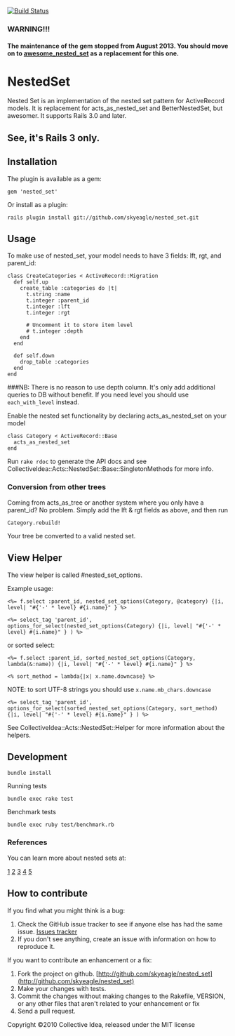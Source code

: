 [![Build Status](https://secure.travis-ci.org/skyeagle/nested_set.png)](http://travis-ci.org/skyeagle/nested_set)

### WARNING!!!
#### The maintenance of the gem stopped from August 2013. You should move on to [awesome_nested_set](https://github.com/collectiveidea/awesome_nested_set.git) as a replacement for this one.

# NestedSet

Nested Set is an implementation of the nested set pattern for ActiveRecord models. It is replacement for acts_as_nested_set and BetterNestedSet, but awesomer. It supports Rails 3.0 and later.

## See, it's Rails 3 only.

## Installation

The plugin is available as a gem:

    gem 'nested_set'

Or install as a plugin:

    rails plugin install git://github.com/skyeagle/nested_set.git

## Usage

To make use of nested_set, your model needs to have 3 fields: lft, rgt, and parent_id:

    class CreateCategories < ActiveRecord::Migration
      def self.up
        create_table :categories do |t|
          t.string :name
          t.integer :parent_id
          t.integer :lft
          t.integer :rgt

          # Uncomment it to store item level
          # t.integer :depth
        end
      end

      def self.down
        drop_table :categories
      end
    end

###NB: There is no reason to use depth column. It's only add additional queries to DB without benefit. If you need level you should use `each_with_level` instead.

Enable the nested set functionality by declaring acts_as_nested_set on your model

    class Category < ActiveRecord::Base
      acts_as_nested_set
    end

Run `rake rdoc` to generate the API docs and see CollectiveIdea::Acts::NestedSet::Base::SingletonMethods for more info.

### Conversion from other trees

Coming from acts_as_tree or another system where you only have a parent_id? No problem. Simply add the lft & rgt fields as above, and then run

    Category.rebuild!

Your tree be converted to a valid nested set.

## View Helper

The view helper is called #nested_set_options. 

Example usage:

    <%= f.select :parent_id, nested_set_options(Category, @category) {|i, level| "#{'-' * level} #{i.name}" } %>

    <%= select_tag 'parent_id', options_for_select(nested_set_options(Category) {|i, level| "#{'-' * level} #{i.name}" } ) %>

or sorted select:

    <%= f.select :parent_id, sorted_nested_set_options(Category, lambda(&:name)) {|i, level| "#{'-' * level} #{i.name}" } %>

    <% sort_method = lambda{|x| x.name.downcase} %>

NOTE: to sort UTF-8 strings you should use `x.name.mb_chars.downcase`

    <%= select_tag 'parent_id', options_for_select(sorted_nested_set_options(Category, sort_method){|i, level| "#{'-' * level} #{i.name}" } ) %>

See CollectiveIdea::Acts::NestedSet::Helper for more information about the helpers.

## Development

    bundle install

Running tests

    bundle exec rake test

Benchmark tests

    bundle exec ruby test/benchmark.rb

### References

You can learn more about nested sets at:

  [1](http://en.wikipedia.org/wiki/Nested_set_model)
  [2](http://www.ibase.ru/devinfo/DBMSTrees/9603d06.html)
  [3](http://threebit.net/tutorials/nestedset/tutorial1.html)
  [4](http://rdoc.info/github/rails/acts_as_nested_set/master/ActiveRecord/Acts/NestedSet/ClassMethods)
  [5](http://agilewebdevelopment.com/plugins/betternestedset)

## How to contribute

If you find what you might think is a bug:

1. Check the GitHub issue tracker to see if anyone else has had the same issue.
   [Issues tracker](http://github.com/skyeagle/nested_set/issues)
2. If you don't see anything, create an issue with information on how to reproduce it.

If you want to contribute an enhancement or a fix:

1. Fork the project on github. [http://github.com/skyeagle/nested_set](http://github.com/skyeagle/nested_set)
2. Make your changes with tests.
3. Commit the changes without making changes to the Rakefile, VERSION, or any other files that aren't related to your enhancement or fix
4. Send a pull request.

Copyright ©2010 Collective Idea, released under the MIT license
